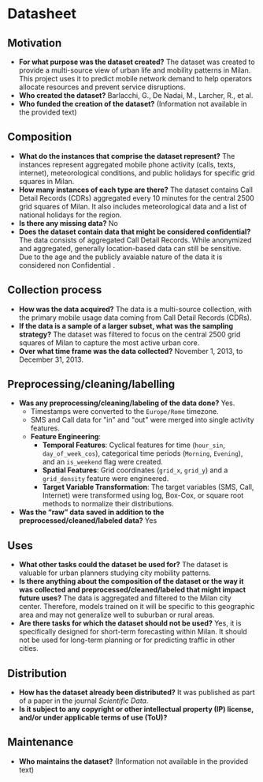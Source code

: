 # Datasheet

## Motivation

* **For what purpose was the dataset created?** The dataset was created to provide a multi-source view of urban life and mobility patterns in Milan. This project uses it to predict mobile network demand to help operators allocate resources and prevent service disruptions.
* **Who created the dataset?** Barlacchi, G., De Nadai, M., Larcher, R., et al.
* **Who funded the creation of the dataset?** (Information not available in the provided text)

## Composition

* **What do the instances that comprise the dataset represent?** The instances represent aggregated mobile phone activity (calls, texts, internet), meteorological conditions, and public holidays for specific grid squares in Milan.
* **How many instances of each type are there?** The dataset contains Call Detail Records (CDRs) aggregated every 10 minutes for the central 2500 grid squares of Milan. It also includes meteorological data and a list of national holidays for the region.
* **Is there any missing data?** No
* **Does the dataset contain data that might be considered confidential?** The data consists of aggregated Call Detail Records. While anonymized and aggregated, generally location-based data can still be sensitive. Due to the age and the publicly avaiable nature of the data it is considered non Confidential . 

## Collection process

* **How was the data acquired?** The data is a multi-source collection, with the primary mobile usage data coming from Call Detail Records (CDRs).
* **If the data is a sample of a larger subset, what was the sampling strategy?** The dataset was filtered to focus on the central 2500 grid squares of Milan to capture the most active urban core.
* **Over what time frame was the data collected?** November 1, 2013, to December 31, 2013.

## Preprocessing/cleaning/labelling

* **Was any preprocessing/cleaning/labeling of the data done?** Yes.
    * Timestamps were converted to the `Europe/Rome` timezone.
    * SMS and Call data for "in" and "out" were merged into single activity features.
    * **Feature Engineering**:
        * **Temporal Features**: Cyclical features for time (`hour_sin`, `day_of_week_cos`), categorical time periods (`Morning`, `Evening`), and an `is_weekend` flag were created.
        * **Spatial Features**: Grid coordinates (`grid_x`, `grid_y`) and a `grid_density` feature were engineered.
        * **Target Variable Transformation**: The target variables (SMS, Call, Internet) were transformed using log, Box-Cox, or square root methods to normalize their distributions.
* **Was the “raw” data saved in addition to the preprocessed/cleaned/labeled data?** Yes 

## Uses

* **What other tasks could the dataset be used for?** The dataset is valuable for urban planners studying city mobility patterns.
* **Is there anything about the composition of the dataset or the way it was collected and preprocessed/cleaned/labeled that might impact future uses?** The data is aggregated and filtered to the Milan city center. Therefore, models trained on it will be specific to this geographic area and may not generalize well to suburban or rural areas.
* **Are there tasks for which the dataset should not be used?** Yes, it is specifically designed for short-term forecasting within Milan. It should not be used for long-term planning or for predicting traffic in other cities.

## Distribution

* **How has the dataset already been distributed?** It was published as part of a paper in the journal *Scientific Data*.
* **Is it subject to any copyright or other intellectual property (IP) license, and/or under applicable terms of use (ToU)?** 

## Maintenance

* **Who maintains the dataset?** (Information not available in the provided text)
